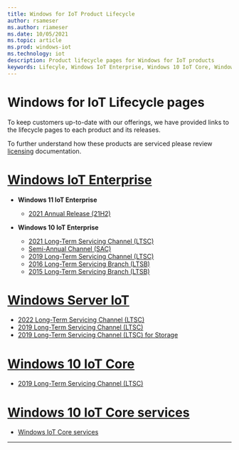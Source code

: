 ```yaml
---
title: Windows for IoT Product Lifecycle
author: rsameser
ms.author: riameser
ms.date: 10/05/2021
ms.topic: article
ms.prod: windows-iot
ms.technology: iot
description: Product lifecycle pages for Windows for IoT products
keywords: Lifecyle, Windows IoT Enterprise, Windows 10 IoT Core, Windows Sever IoT 2022
---
```


# Windows for IoT Lifecycle pages

To keep customers up-to-date with our offerings, we have provided links to the lifecycle pages to each product and its releases.  

To further understand how these products are serviced please review [licensing](../iot-enterprise/Commercialization/Licensing.md) documentation.

# [Windows IoT Enterprise](#tab/2021)

* **Windows 11 IoT Enterprise**
  * [2021 Annual Release (21H2)](https://review.docs.microsoft.com/en-us/lifecycle/products/windows-11-iot-enterprise-version-21h2?branch=master)

* **Windows 10 IoT Enterprise**
  * [2021 Long-Term Servicing Channel (LTSC)](/lifecycle/products/windows-10-iot-ltsc-2021)
  * [Semi-Annual Channel (SAC)](/lifecycle/products/windows-10-iot-enterprise)
  * [2019 Long-Term Servicing Channel (LTSC)](/lifecycle/products/windows-10-iot-ltsc-2019)
  * [2016 Long-Term Servicing Branch (LTSB)](https://docs.microsoft.com/en-us/lifecycle/products/windows-10-iot-2016-ltsb)
  * [2015 Long-Term Servicing Branch (LTSB)](https://docs.microsoft.com/en-us/lifecycle/products/windows-10-iot-2015-ltsb)


# [Windows Server IoT](#tab/2020)
* [2022 Long-Term Servicing Channel (LTSC)](/lifecycle/products/windows-server-iot-2022)
* [2019 Long-Term Servicing Channel (LTSC)](/lifecycle/products/windows-server-iot-2019)
* [2019 Long-Term Servicing Channel (LTSC) for Storage](/lifecycle/products/windows-server-iot-2019-for-storage)


# [Windows 10 IoT Core](#tab/2019)
* [2019 Long-Term Servicing Channel (LTSC)](/lifecycle/products/windows-10-iot-ltsc-2019)

# [Windows 10 IoT Core services](#tab/2018)
* [Windows IoT Core services](/lifecycle/products/windows-10-iot-core-services)


---
